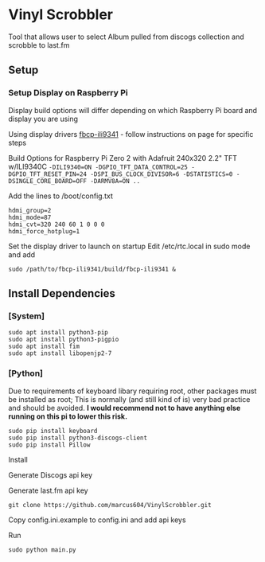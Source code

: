 # Vinyl Scrobbler


Tool that allows user to select Album pulled from discogs collection and scrobble to last.fm

## Setup

### Setup Display on Raspberry Pi
Display build options will differ depending on which Raspberry Pi board and display you are using

Using display drivers [fbcp-ili9341](https://github.com/juj/fbcp-ili9341) - follow instructions on page for specific steps

Build Options for Raspberry Pi Zero 2 with Adafruit 240x320 2.2" TFT w/ILI9340C
```-DILI9340=ON -DGPIO_TFT_DATA_CONTROL=25 -DGPIO_TFT_RESET_PIN=24 -DSPI_BUS_CLOCK_DIVISOR=6 -DSTATISTICS=0 -DSINGLE_CORE_BOARD=OFF -DARMV8A=ON ..```

Add the lines to /boot/config.txt
```
hdmi_group=2
hdmi_mode=87
hdmi_cvt=320 240 60 1 0 0 0
hdmi_force_hotplug=1
```

Set the display driver to launch on startup
Edit /etc/rtc.local in sudo mode and add

```sudo /path/to/fbcp-ili9341/build/fbcp-ili9341 &```

## Install Dependencies

### [System]
```
sudo apt install python3-pip
sudo apt install python3-pigpio
sudo apt install fim
sudo apt install libopenjp2-7
```
### [Python]

Due to requirements of keyboard libary requiring root, other packages must be installed as root; This is normally (and still kind of is) very bad practice and should be avoided. **I would recommend not to have anything else running on this pi to lower this risk.**
```
sudo pip install keyboard
sudo pip install python3-discogs-client
sudo pip install Pillow
```

Install

Generate Discogs api key

Generate last.fm api key

```git clone https://github.com/marcus604/VinylScrobbler.git```

Copy config.ini.example to config.ini and add api keys


Run 

```sudo python main.py```





